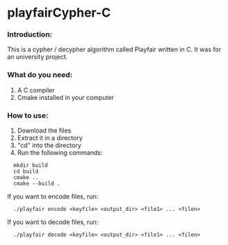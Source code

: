 # playfairCypher-C

### Introduction:
This is a cypher / decypher algorithm called Playfair written in C. It was for an university project.

### What do you need:
1. A C compiler
1. Cmake installed in your computer

### How to use:
1. Download the files
1. Extract it in a directory
1. "cd" into the directory
1. Run the following commands:
```
  mkdir build
  cd build
  cmake ..
  cmake --build .
```

If you want to encode files, run: 
```
  ./playfair encode <keyfile> <output_dir> <file1> ... <filen>
```
If you want to decode files, run:
```
  ./playfair decode <keyfile> <output_dir> <file1> ... <filen>
```

